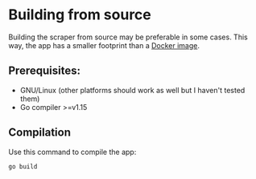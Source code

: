 # Building from source
Building the scraper from source may be preferable in some cases. This way, the app has a smaller footprint than a [Docker image](https://hub.docker.com/r/man90/bdo-rest-api).

## Prerequisites:
- GNU/Linux (other platforms should work as well but I haven't tested them)
- Go compiler >=v1.15

## Compilation
Use this command to compile the app:
```bash
go build
```
